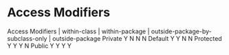 # Access Modifiers
Access Modifiers | within-class | within-package | outside-package-by-subclass-only | outside-package
Private               Y                 N                       N                             N
Default               Y                 Y                       N                             N
Protected             Y                 Y                       Y                             N
Public                Y                 Y                       Y                             Y